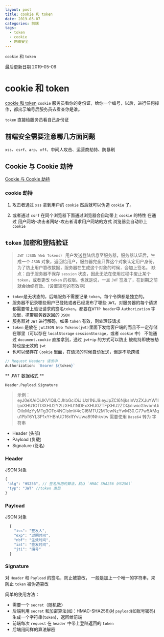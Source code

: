 ```yaml
---
layout: post
title: cookie 和 token
date: 2019-03-07
categories: 前端
tags:
  - token
  - cookie
  - 网络安全
---
```


`cookie` 和 `token`

最后更新日期 2019-05-06

<!-- more -->

# cookie 和 token

[cookie 和 token](https://www.jianshu.com/p/ce9802589143)
`cookie` 服务员看你的身份证，给你一个编号，以后，进行任何操作，都出示编号后服务员去看查你是谁。

`token` 直接给服务员看自己身份证

## 前端安全需要注意哪几方面问题

`xss`、`csrf`、`arp`、`xff`、中间人攻击、运营商劫持、防暴刷

## Cookie 与 Cookie 劫持

[Cookie 与 Cookie 劫持](https://g2ex.github.io/2015/06/29/Cookie-and-Cookie-Injection/)

### cookie 劫持

1. 攻击者通过 `xss` 拿到用户的 `cookie` 然后就可以伪造 `cookie` 了。

2. 或者通过 `csrf` 在同个浏览器下面通过浏览器会自动带上 `cookie` 的特性
   在通过 用户网站-攻击者网站-攻击者请求用户网站的方式 浏览器会自动带上 `cookie`

## `token` 加密和登陆验证

> `JWT（JSON Web Tokens）` 用户发送登陆信息至服务器，服务器认证后，生成一个 `JSON` 对象，返回给用户，服务器完全只靠这个对象认定用户身份。为了防止用户篡改数据，服务器在生成这个对象的时候，会加上签名。
> 缺点：由于服务器不保存 `session` 状态，因此无法在使用过程中废止某个 `token`，或者更改 `token` 的权限。也就是说，一旦 `JWT` 签发了，在到期之前就会始终有效。（设置较短的有效期）

- `token`是无状态的，后端服务不需要记录 `token`。每个令牌都是独立的。
- 服务器不记录哪些用户已登陆或者已经发布了哪些 `JWT`。对服务器的每个请求都需要带上验证请求的签名`token`，都要在`HTTP header`中 `Authorization` 字段里，携带服务器返回的 `JSON`
- 服务器对 `JWT` 进行解码，如果 `token` 有效，则处理该请求
- `token` 是放在 `jwtJSON Web Tokens(jwt)`里面下发给客户端的而且不一定存储在哪里（可以存在 `localStorage` `sessionStorage`，或者 `cookie` 中） 不能通过 `document.cookie` 直接拿到，通过 `jwt+ip` 的方式可以防止 被劫持即使被劫持也是无效的 `jwt`
- 也可以储存在 `Cookie` 里面，在请求的时候自动发送，但是不能跨域

```js
// Request Headers 请求中
Authorization: `Bearer ${token}`
```

** JWT 数据格式 **

`Header.Payload.Signature`

> 示例：eyJ0eXAiOiJKV1QiLCJhbGciOiJIUzI1NiJ9.eyJpZCI6NjksInVzZXJuYW1lIjoiXHU1OTI3XHU2Y2IzXHU1NDExXHU0ZTFjXHU2ZDQxIiwicGhvbmUiOiIxMzYyMTg3OTc4NCIsImV4cCI6MTU2MTcwNzYwM30.G77w5AMqu1PbT6YL3P1xYHBhUD16rRYvUwa89Nhkvtw
> 需要使用 `Base64` 转为 字符串

- Header (头部)
- Payload (负载)
- Signature (签名)

### Header

JSON 对象

```js
{
 "alg": "HS256", // 签名所用的算法，默认 `HMAC SHA256（HS256)`
 "typ": "JWT" //token 类型
}
```

### Payload

JSON 对象

```js
  {
    "iss": "签发人",
    "exp": "过期时间",
    "nbf": "生效时间",
    "iat": "签发时间",
    "jti": "编号"
  }
```

### Signature

对 `Header` 和 `Payload` 的签名，防止被篡改， 一般是加上一个唯一的字符串，来防止 `token` 被伪造篡改

简单的使用方法：

- 需要一个 `secret`（随机数）
- 后端利用 `secret` 和加密算法(如：HMAC-SHA256)对 `payload`(如账号密码)生成一个字符串(`token`)，返回给前端
- 前端每次 `request` 在 `header` 中带上登陆返回的 `token`
- 后端用同样的算法解密
